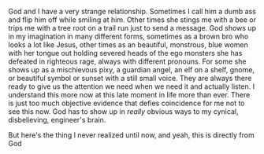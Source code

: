 God and I have a very strange relationship. Sometimes I call him a dumb ass and flip him off while smiling at him. Other times she stings me with a bee or trips me with a tree root on a trail run just to send a message. God shows up in my imagination in many different forms, sometimes as a brown bro who looks a lot like Jesus, other times as an beautiful, monstrous, blue women with her tongue out holding severed heads of the ego monsters she has defeated in righteous rage, always with different pronouns. For some she shows up as a mischievous pixy, a guardian angel, an elf on a shelf, gnome, or beautiful symbol or sunset with a still small voice. They are always there ready to give us the attention we need when we need it and actually listen. I understand this more now at this late moment in life more than ever. There is just too much objective evidence that defies coincidence for me not to see this now. God has to show up in _really_ obvious ways to my cynical, disbelieving, engineer's brain.

But here's the thing I never realized until now, and yeah, this is directly from God 